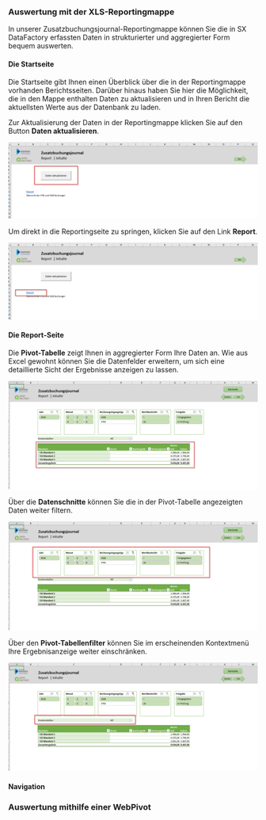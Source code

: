 ### Auswertung mit der XLS-Reportingmappe

In unserer Zusatzbuchungsjournal-Reportingmappe können Sie die in SX DataFactory erfassten Daten in strukturierter und aggregierter Form bequem auswerten.

#### Die Startseite

Die Startseite gibt Ihnen einen Überblick über die in der Reportingmappe vorhanden Berichtsseiten. Darüber hinaus haben Sie hier die Möglichkeit, die in den Mappe enthalten Daten zu aktualisieren und in Ihren Bericht die aktuellsten Werte aus der Datenbank zu laden.

Zur Aktualisierung der Daten in der Reportingmappe klicken Sie auf den Button **Daten aktualisieren**.

![](/Pictures/Datenauswertung/XLS_Report_2.png)

Um direkt in die Reportingseite zu springen, klicken Sie auf den Link **Report**.

![](/Pictures/Datenauswertung/XLS_Report_1.png)

#### Die Report-Seite

Die **Pivot-Tabelle** zeigt Ihnen in aggregierter Form Ihre Daten an. Wie aus Excel gewohnt können Sie die Datenfelder erweitern, um sich eine detaillierte Sicht der Ergebnisse anzeigen zu lassen.

![](/Pictures/Datenauswertung/XLS_Report_5.png)

Über die **Datenschnitte** können Sie die in der Pivot-Tabelle angezeigten Daten weiter filtern.

![](/Pictures/Datenauswertung/XLS_Report_3.png)

Über den **Pivot-Tabellenfilter** können Sie im erscheinenden Kontextmenü Ihre Ergebnisanzeige weiter einschränken.

![](/Pictures/Datenauswertung/XLS_Report_4.png)

#### Navigation

### Auswertung mithilfe einer WebPivot



